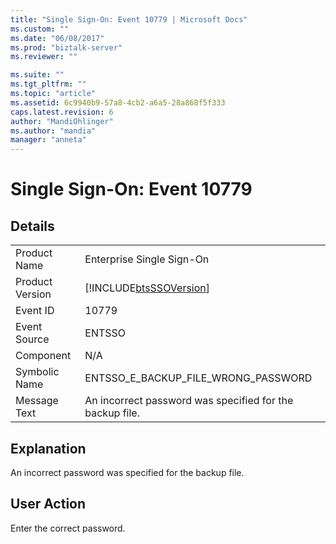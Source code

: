 ```yaml
---
title: "Single Sign-On: Event 10779 | Microsoft Docs"
ms.custom: ""
ms.date: "06/08/2017"
ms.prod: "biztalk-server"
ms.reviewer: ""

ms.suite: ""
ms.tgt_pltfrm: ""
ms.topic: "article"
ms.assetid: 6c9940b9-57a8-4cb2-a6a5-28a868f5f333
caps.latest.revision: 6
author: "MandiOhlinger"
ms.author: "mandia"
manager: "anneta"
---
```

# Single Sign-On: Event 10779
## Details  
  
|                 |                                                            |
|-----------------|------------------------------------------------------------|
|  Product Name   |                 Enterprise Single Sign-On                  |
| Product Version | [!INCLUDE[btsSSOVersion](../includes/btsssoversion-md.md)] |
|    Event ID     |                           10779                            |
|  Event Source   |                           ENTSSO                           |
|    Component    |                            N/A                             |
|  Symbolic Name  |            ENTSSO_E_BACKUP_FILE_WRONG_PASSWORD             |
|  Message Text   |  An incorrect password was specified for the backup file.  |
  
## Explanation  
 An incorrect password was specified for the backup file.  
  
## User Action  
 Enter the correct password.